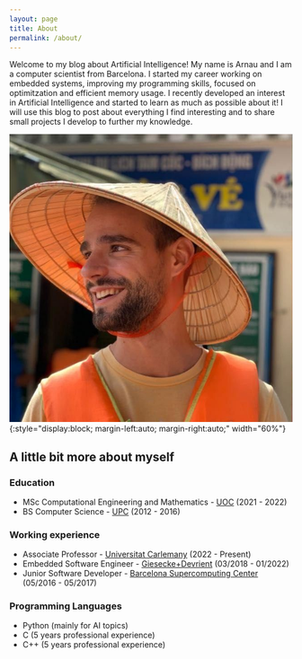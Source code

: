 ```yaml
---
layout: page
title: About
permalink: /about/
---
```


Welcome to my blog about Artificial Intelligence! My name is Arnau and I am a computer scientist from Barcelona. I started my career working on embedded systems, improving my programming skills, focused on optimitzation and efficient memory usage. I recently developed an interest in Artificial Intelligence and started to learn as much as possible about it! I will use this blog to post about everything I find interesting and to share small projects I develop to further my knowledge.

![placeholder](/images/profile.jpg){:style="display:block; margin-left:auto; margin-right:auto;"  width="60%"}


## A little bit more about myself

### Education

- MSc Computational Engineering and Mathematics - [UOC](https://www.upc.edu/en?set_language=en) (2021 - 2022)
- BS Computer Science - [UPC](https://www.upc.edu/en?set_language=en) (2012 - 2016)

### Working experience

- Associate Professor - [Universitat Carlemany](https://www.universitatcarlemany.com/) (2022 - Present)
- Embedded Software Engineer - [Giesecke+Devrient](https://www.gi-de.com/en/) (03/2018 - 01/2022)
- Junior Software Developer - [Barcelona Supercomputing Center](https://www.bsc.es/) (05/2016 - 05/2017)

### Programming Languages

- Python (mainly for AI topics)
- C (5 years professional experience)
- C++ (5 years professional experience)
